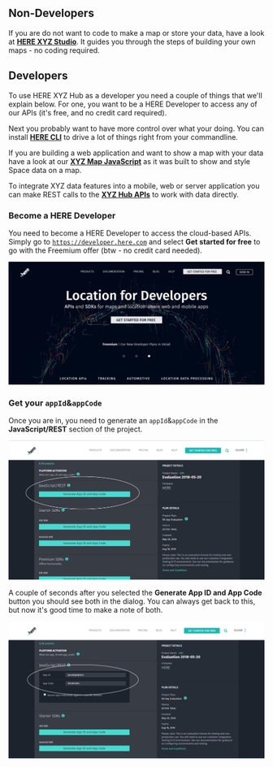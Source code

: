 
## Non-Developers

If you are do not want to code to make a map or store your data, have a look at **[HERE XYZ Studio](studio/index.md)**. It guides you through the steps of building your own maps - no coding required.

## Developers

To use HERE XYZ Hub as a developer you need a couple of things that we'll explain below. For one, you want to be a HERE Developer to access any of our APIs (it's free, and no credit card required).

Next you probably want to have more control over what your doing. You can install
**[HERE CLI](cli/index.md)** to drive a lot of things right from your commandline.

If you are building a web application and want to show a map with your data have a look at our
**[XYZ Map JavaScript](ui/index.md)** as it was built to show and style Space data on a map.

To integrate XYZ data features into a mobile, web or server application you can make
REST calls to the **[XYZ Hub APIs](api/index.md)** to work with data directly.


### Become a HERE Developer

You need to become a HERE Developer to access the cloud-based APIs. Simply go to
[`https://developer.here.com`](https://developer.here.com) and select **Get started for free** to
go with the Freemium offer (btw - no credit card needed).

[![Developer Overview](assets/images/start-developer.png)](assets/images/start-developer.png)


### Get your `appId`&`appCode`

Once you are in, you need to generate an `appId`&`appCode` in the **JavaScript/REST** section of the
project.

[![Developer Overview](assets/images/start-generate-appid.png)](assets/images/start-generate-appid.png)

A couple of seconds after you selected the **Generate App ID and App Code** button you should see both
in the dialog. You can always get back to this, but now it's good time to make a note of both.

[![Developer Overview](assets/images/start-get-appid.png)](assets/images/start-get-appid.png)
